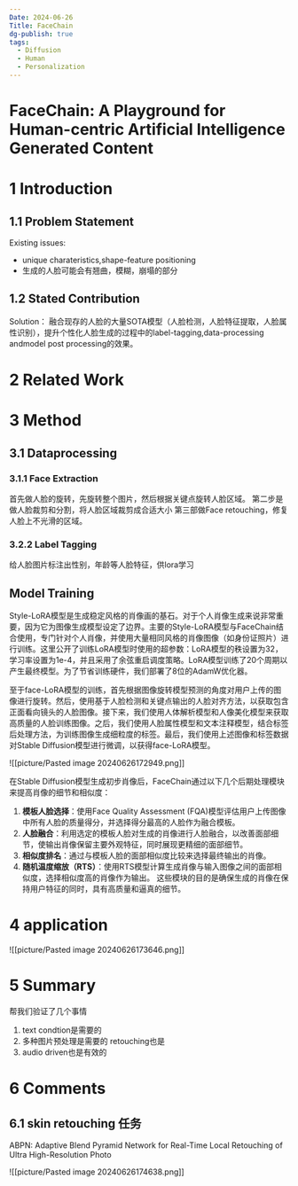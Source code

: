 ```yaml
---
Date: 2024-06-26
Title: FaceChain
dg-publish: true
tags:
  - Diffusion
  - Human
  - Personalization
---
```


# FaceChain: A Playground for Human-centric Artificial Intelligence Generated Content

# 1 Introduction

## 1.1 Problem Statement

Existing issues:
- unique charateristics,shape-feature positioning 
- 生成的人脸可能会有翘曲，模糊，崩塌的部分


## 1.2 Stated Contribution

Solution：
融合现存的人脸的大量SOTA模型（人脸检测，人脸特征提取，人脸属性识别），提升个性化人脸生成的过程中的label-tagging,data-processing andmodel post processing的效果。 

# 2 Related Work

# 3 Method

## 3.1  Dataprocessing

### 3.1.1 Face Extraction
首先做人脸的旋转，先旋转整个图片，然后根据关键点旋转人脸区域。 
第二步是做人脸裁剪和分割，将人脸区域裁剪成合适大小
第三部做Face retouching，修复人脸上不光滑的区域。 

### 3.2.2 Label Tagging

给人脸图片标注出性别，年龄等人脸特征，供lora学习


## Model Training

Style-LoRA模型是生成稳定风格的肖像画的基石。对于个人肖像生成来说非常重要，因为它为图像生成模型设定了边界。主要的Style-LoRA模型与FaceChain结合使用，专门针对个人肖像，并使用大量相同风格的肖像图像（如身份证照片）进行训练。这里公开了训练LoRA模型时使用的超参数：LoRA模型的秩设置为32，学习率设置为1e-4，并且采用了余弦重启调度策略。LoRA模型训练了20个周期以产生最终模型。为了节省训练硬件，我们部署了8位的AdamW优化器。

至于face-LoRA模型的训练，首先根据图像旋转模型预测的角度对用户上传的图像进行旋转。然后，使用基于人脸检测和关键点输出的人脸对齐方法，以获取包含正面看向镜头的人脸图像。接下来，我们使用人体解析模型和人像美化模型来获取高质量的人脸训练图像。之后，我们使用人脸属性模型和文本注释模型，结合标签后处理方法，为训练图像生成细粒度的标签。最后，我们使用上述图像和标签数据对Stable Diffusion模型进行微调，以获得face-LoRA模型。

![[picture/Pasted image 20240626172949.png]]

在Stable Diffusion模型生成初步肖像后，FaceChain通过以下几个后期处理模块来提高肖像的细节和相似度：
1. **模板人脸选择**：使用Face Quality Assessment (FQA)模型评估用户上传图像中所有人脸的质量得分，并选择得分最高的人脸作为融合模板。
2. **人脸融合**：利用选定的模板人脸对生成的肖像进行人脸融合，以改善面部细节，使输出肖像保留主要外观特征，同时展现更精细的面部细节。
3. **相似度排名**：通过与模板人脸的面部相似度比较来选择最终输出的肖像。
4. **随机温度缩放（RTS）**：使用RTS模型计算生成肖像与输入图像之间的面部相似度，选择相似度高的肖像作为输出。
这些模块的目的是确保生成的肖像在保持用户特征的同时，具有高质量和逼真的细节。


# 4 application
![[picture/Pasted image 20240626173646.png]]


# 5 Summary

帮我们验证了几个事情
1. text condtion是需要的
2. 多种图片预处理是需要的 retouching也是
3. audio driven也是有效的 
# 6 Comments

## 6.1 skin retouching 任务 

ABPN: Adaptive Blend Pyramid Network for Real-Time Local Retouching of Ultra High-Resolution Photo

![[picture/Pasted image 20240626174638.png]]